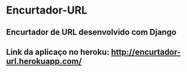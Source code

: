 # Encurtador-URL
Encurtador de URL desenvolvido com Django
------
## Link da aplicaço no heroku: http://encurtador-url.herokuapp.com/
